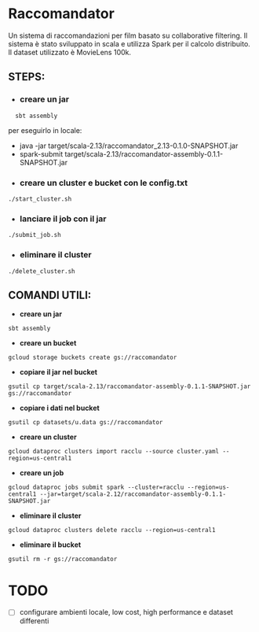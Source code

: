 # Raccomandator

Un sistema di raccomandazioni per film basato su collaborative filtering. Il sistema è stato sviluppato in scala e utilizza Spark per il calcolo distribuito. Il dataset utilizzato è MovieLens 100k.
## STEPS:
- ### creare un jar
```
  sbt assembly
```
per eseguirlo in locale:
  - java -jar target/scala-2.13/raccomandator_2.13-0.1.0-SNAPSHOT.jar
  - spark-submit target/scala-2.13/raccomandator-assembly-0.1.1-SNAPSHOT.jar
- ### creare un cluster e bucket con le config.txt
```
./start_cluster.sh
```
- ### lanciare il job con il jar
```
./submit_job.sh
```
- ### eliminare il cluster
```
./delete_cluster.sh
```

## COMANDI UTILI:
- **creare un jar**
```
sbt assembly
```
- **creare un bucket**
```
gcloud storage buckets create gs://raccomandator
```
- **copiare il jar nel bucket**
```
gsutil cp target/scala-2.13/raccomandator-assembly-0.1.1-SNAPSHOT.jar gs://raccomandator
```
- **copiare i dati nel bucket**
```
gsutil cp datasets/u.data gs://raccomandator
```
- **creare un cluster**
```
gcloud dataproc clusters import racclu --source cluster.yaml --region=us-central1
```
- **creare un job**
```
gcloud dataproc jobs submit spark --cluster=racclu --region=us-central1 --jar=target/scala-2.12/raccomandator-assembly-0.1.1-SNAPSHOT.jar
```
- **eliminare il cluster**
```
gcloud dataproc clusters delete racclu --region=us-central1
```
- **eliminare il bucket**
```
gsutil rm -r gs://raccomandator
```


# TODO
- [ ] configurare ambienti locale, low cost, high performance e dataset differenti   



